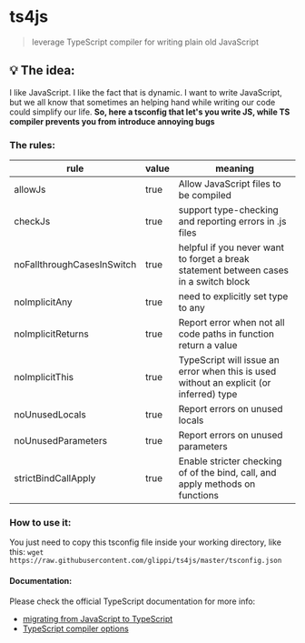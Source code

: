 # ts4js
>leverage TypeScript compiler for writing plain old JavaScript

## :bulb: The idea:

I like JavaScript. I like the fact that is dynamic. I want to write JavaScript,
but we all know that sometimes an helping hand while writing our code could
simplify our life. **So, here a tsconfig that let's you write JS, while TS
compiler prevents you from introduce annoying bugs**

### The rules:

| rule | value | meaning |
|----|----|----|
| allowJs | true | Allow JavaScript files to be compiled |
| checkJs | true | support type-checking and reporting errors in .js files |
| noFallthroughCasesInSwitch | true | helpful if you never want to forget a break statement between cases in a switch block |
| noImplicitAny | true | need to explicitly set type to any |
| noImplicitReturns | true | Report error when not all code paths in function return a value |
| noImplicitThis | true | TypeScript will issue an error when this is used without an explicit (or inferred) type |
| noUnusedLocals | true | Report errors on unused locals |
| noUnusedParameters | true | Report errors on unused parameters |
| strictBindCallApply | true | Enable stricter checking of of the bind, call, and apply methods on functions |



### How to use it:
You just need to copy this tsconfig file inside your working directory, like
this: 
`wget https://raw.githubusercontent.com/glippi/ts4js/master/tsconfig.json`

#### Documentation:

Please check the official TypeScript documentation for more info:
* [migrating from JavaScript to TypeScript](https://www.typescriptlang.org/docs/handbook/migrating-from-javascript.html)
* [TypeScript compiler options](https://www.typescriptlang.org/docs/handbook/compiler-options.html)
